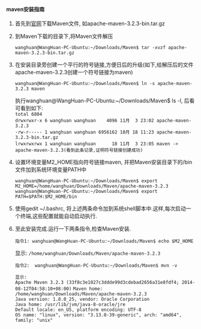 <h4> <central>maven安装指南</central> </h4>

1. 首先到[官网](http://maven.apache.org/download.cgi)下载Maven文件, 如apache-maven-3.2.3-bin.tar.gz
2. 到Maven下载的目录下,将Maven文件解压  

	`wanghuan@WangHuan-PC-Ubuntu:~/Downloads/Maven$ tar -xvzf apache-maven-3.2.3-bin.tar.gz`  
3. 在安装目录旁创建一个平行的符号链接,方便日后的升级(如下,给解压后的文件apache-maven-3.2.3创建一个符号链接为maven)  

	`wanghuan@WangHuan-PC-Ubuntu:~/Downloads/Maven$ ln -s apache-maven-3.2.3 maven`

	执行wanghuan@WangHuan-PC-Ubuntu:~/Downloads/Maven$ ls -l, 后看可看到如下:  
		`total 6804`  
		`drwxrwxr-x 6 wanghuan wanghuan    4096 11月  3 23:02 apache-maven-3.2.3`  
		`-rw-r----- 1 wanghuan wanghuan 6956162 10月 18 11:23 apache-maven-3.2.3-bin.tar.gz`  
		`lrwxrwxrwx 1 wanghuan wanghuan      18 11月  3 23:05 maven -> apache-maven-3.2.3(看到此条记录,证明符号链接创建成功)`
4. 设置环境变量M2_HOME指向符号链接maven, 并把Maven安装目录下的/bin文件加到系统环境变量PATH中  

	`wanghuan@WangHuan-PC-Ubuntu:~/Downloads/Maven$ export M2_HOME=/home/wanghuan/Downloads/Maven/apache-maven-3.2.3`  
	`wanghuan@WangHuan-PC-Ubuntu:~/Downloads/Maven$ export PATH=$PATH:$M2_HOME/bin`

5. 使用gedit ~/.bashrc, 将上述两条命令加到系统shell脚本中.这样,每次启动一个终端,这些配置就能自动启动执行.  
6. 至此安装完成.运行一下两条指令,检查Maven安装.  

	`指令1: wanghuan@WangHuan-PC-Ubuntu:~/Downloads/Maven$ echo $M2_HOME`  

	显示:
	`/home/wanghuan/Downloads/Maven/apache-maven-3.2.3`  

	`指令2:  wanghuan@WangHuan-PC-Ubuntu:~/Downloads/Maven$ mvn -v`

	`显示:`  
	`Apache Maven 3.2.3 (33f8c3e1027c3ddde99d3cdebad2656a31e8fdf4; 2014-08-12T04:58:10+08:00)`
	`Maven home: /home/wanghuan/Downloads/Maven/apache-maven-3.2.3`  
	`Java version: 1.8.0_25, vendor: Oracle Corporation`  
  `Java home: /usr/lib/jvm/java-8-oracle/jre`  
	`Default locale: en_US, platform encoding: UTF-8`  
	`OS name: "linux", version: "3.13.0-39-generic", arch: "amd64", family: "unix"`  
